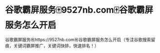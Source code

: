 # 谷歌霸屏服务🀄️9527nb.com🀄️谷歌霸屏服务怎么开启

谷歌霸屏服务㊗️https://9527nb.com㊗️谷歌霸屏服务怎么开启（专注谷歌搜索留痕，关键词霸屏推广，关键词快排，快速排名！）